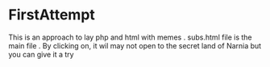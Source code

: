 # FirstAttempt
This is an approach to lay php and html with memes .
subs.html file is the main file . By clicking on, it wil may not open to the secret land of Narnia but you can give it a try 
